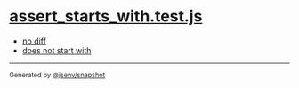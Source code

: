 # [assert_starts_with.test.js](../assert_starts_with.test.js)


- [no diff](no_diff/no_diff.md)
- [does not start with](does_not_start_with/does_not_start_with.md)

---

<sub>
  Generated by <a href="https://github.com/jsenv/core/tree/main/packages/independent/snapshot">@jsenv/snapshot</a>
</sub>

